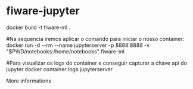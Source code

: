 # fiware-jupyter

docker build -t fiware-ml .

#Na sequencia iremos aplicar o comando para iniciar o nosso container:
docker run -d --rm --name jupyterserver -p 8888:8888 -v "$PWD/notebooks:/home/notebooks" fiware-ml


#Para visualizar os logs do container e conseguir capturar a chave api do jupyter
docker container logs jupyterserver

More informations
